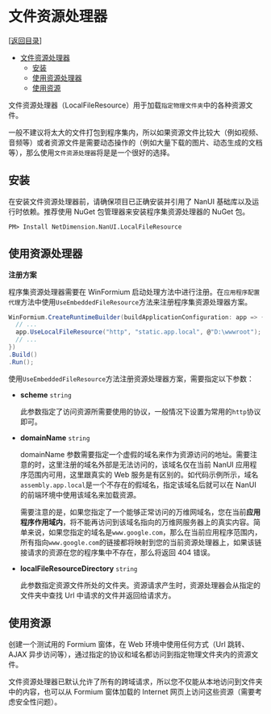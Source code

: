 # 文件资源处理器

[[返回目录](README.md)]

- [文件资源处理器](#文件资源处理器)
  - [安装](#安装)
  - [使用资源处理器](#使用资源处理器)
  - [使用资源](#使用资源)

文件资源处理器（LocalFileResource）用于加载`指定物理文件夹`中的各种资源文件。

一般不建议将太大的文件打包到程序集内，所以如果资源文件比较大（例如视频、音频等）或者资源文件是需要动态操作的（例如大量下载的图片、动态生成的文档等），那么使用`文件资源处理器`将是是一个很好的选择。

## 安装

在安装文件资源处理器前，请确保项目已正确安装并引用了 NanUI 基础库以及运行时依赖。推荐使用 NuGet 包管理器来安装程序集资源处理器的 NuGet 包。

```
PM> Install NetDimension.NanUI.LocalFileResource
```

## 使用资源处理器

**注册方案**

程序集资源处理器需要在 WinFormium 启动处理方法中进行注册。在`应用程序配置代理`方法中使用`UseEmbeddedFileResource`方法来注册程序集资源处理器方案。

```csharp
WinFormium.CreateRuntimeBuilder(buildApplicationConfiguration: app => {
  // ...
  app.UseLocalFileResource("http", "static.app.local", @"D:\wwwroot");
  // ...
})
.Build()
.Run();
```

使用`UseEmbeddedFileResource`方法注册资源处理器方案，需要指定以下参数：

- **scheme** `string`

  此参数指定了访问资源所需要使用的协议，一般情况下设置为常用的`http`协议即可。

- **domainName** `string`

  domainName 参数需要指定一个虚假的域名来作为资源访问的地址。需要注意的时，这里注册的域名外部是无法访问的，该域名仅在当前 NanUI 应用程序范围内可用，这里跟真实的 Web 服务是有区别的。如代码示例所示，域名`assembly.app.local`是一个不存在的假域名，指定该域名后就可以在 NanUI 的前端环境中使用该域名来加载资源。

  需要注意的是，如果您指定了一个能够正常访问的万维网域名，您在当前**应用程序作用域内**，将不能再访问到该域名指向的万维网服务器上的真实内容。简单来说，如果您指定的域名是`www.google.com`，那么在当前应用程序范围内，所有指向`www.google.com`的链接都将映射到您的当前资源处理器上，如果该链接请求的资源在您的程序集中不存在，那么将返回 404 错误。

- **localFileResourceDirectory** `string`

  此参数指定资源文件所处的文件夹。资源请求产生时，资源处理器会从指定的文件夹中查找 Url 中请求的文件并返回给请求方。

## 使用资源

创建一个测试用的 Formium 窗体，在 Web 环境中使用任何方式（Url 跳转、AJAX 异步访问等），通过指定的协议和域名都访问到指定物理文件夹内的资源文件。

文件资源处理器已默认允许了所有的跨域请求，所以您不仅能从本地访问到文件夹中的内容，也可以从 Formium 窗体加载的 Internet 网页上访问这些资源（需要考虑安全性问题）。
